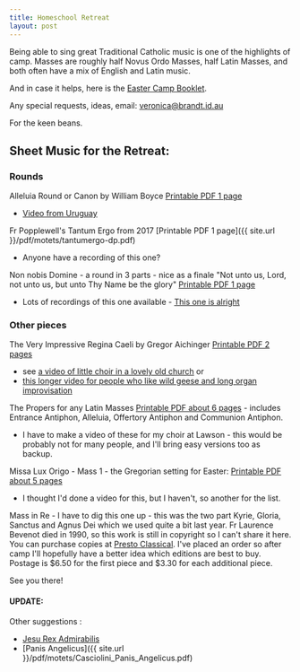 ```yaml
---
title: Homeschool Retreat
layout: post
---
```


Being able to sing great Traditional Catholic music is one of the highlights of camp. Masses are roughly half Novus Ordo Masses, half Latin Masses, and both often have a mix of English and Latin music.

And in case it helps, here is the [Easter Camp Booklet](https://github.com/veromary/Congregavit/raw/master/eastercamp.pdf).

Any special requests, ideas, email: [veronica@brandt.id.au](mailto:veronica@brandt.id.au)

For the keen beans.

## Sheet Music for the Retreat:

### Rounds

Alleluia Round or Canon by William Boyce [Printable PDF 1 page](http://www0.cpdl.org/wiki/images/0/06/So_alleluiab.pdf)

* [Video from Uruguay](https://www.youtube.com/watch?v=6-kAL48B1_4)

Fr Popplewell's Tantum Ergo from 2017 [Printable PDF 1 page]({{ site.url }}/pdf/motets/tantumergo-dp.pdf)

* Anyone have a recording of this one?

Non nobis Domine - a round in 3 parts - nice as a finale "Not unto us, Lord, not unto us, but unto Thy Name be the glory" [Printable PDF 1 page](http://stcpress.org/miscellaneous/non_nobis_domine/non_nobis_domine.pdf)

* Lots of recordings of this one available - [This one is alright](https://www.youtube.com/watch?v=RdLPAOXTbMc)


### Other pieces

The Very Impressive Regina Caeli by Gregor Aichinger [Printable PDF 2 pages](http://www0.cpdl.org/wiki/images/5/5c/Ws-aich-re1.pdf) 

* see [a video of little choir in a lovely old church](https://www.youtube.com/watch?v=5V-rDcNUo3k) or 
* [this longer video for people who like wild geese and long organ improvisation](https://www.youtube.com/watch?v=_TAdk_JfCzM)

The Propers for any Latin Masses [Printable PDF about 6 pages](http://www.institute-christ-king.org/uploads/music/Mass2SAE_lg.pdf) - includes Entrance Antiphon, Alleluia, Offertory Antiphon and Communion Antiphon.

* I have to make a video of these for my choir at Lawson - this would be probably not for many people, and I'll bring easy versions too as backup.

Missa Lux Origo - Mass 1 - the Gregorian setting for Easter: [Printable PDF about 5 pages](http://www.ccwatershed.org/pdfs/djc_01_complete_pdf/download/)

* I thought I'd done a video for this, but I haven't, so another for the list.

Mass in Re - I have to dig this one up - this was the two part Kyrie, Gloria, Sanctus and Agnus Dei which we used quite a bit last year. Fr Laurence Bevenot died in 1990, so this work is still in copyright so I can't share it here. You can purchase copies at [Presto Classical](https://www.prestoclassical.co.uk/sheet-music/composers/35125--bevenot-laurence). I've placed an order so after camp I'll hopefully have a better idea which editions are best to buy. Postage is $6.50 for the first piece and $3.30 for each additional piece.

See you there!

#### UPDATE: 

Other suggestions :

* [Jesu Rex Admirabilis](http://www3.cpdl.org/wiki/images/2/21/Palestrina_Jesu_Rex_admirabilis.pdf)
* [Panis Angelicus]({{ site.url }}/pdf/motets/Casciolini_Panis_Angelicus.pdf)


